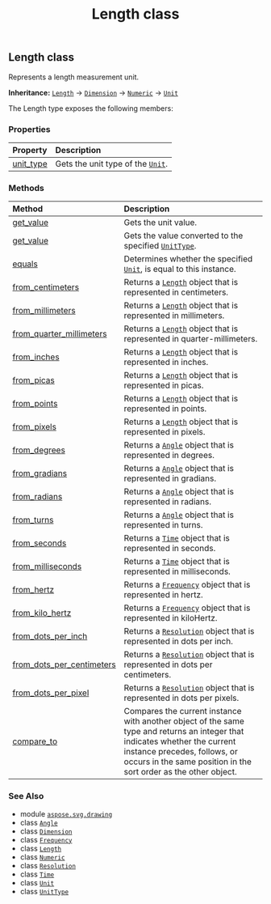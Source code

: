﻿---
title: Length class
second_title: Aspose.SVG for Python via .NET API References
description: 
type: docs
weight: 170
url: /python-net/aspose.svg.drawing/length/
is_root: false
---

## Length class

Represents a length measurement unit.



**Inheritance:** [`Length`](/svg/python-net/aspose.svg.drawing/length) → 
[`Dimension`](/svg/python-net/aspose.svg.drawing/dimension) → 
[`Numeric`](/svg/python-net/aspose.svg.drawing/numeric) → 
[`Unit`](/svg/python-net/aspose.svg.drawing/unit)



The Length type exposes the following members:

### Properties
| Property | Description |
| :- | :- |
| [unit_type](/svg/python-net/aspose.svg.drawing/length/unit_type) | Gets the unit type of the [`Unit`](/svg/python-net/aspose.svg.drawing/unit). |


### Methods
| Method | Description |
| :- | :- |
| [get_value](/svg/python-net/aspose.svg.drawing/length/get_value/#) | Gets the unit value. |
| [get_value](/svg/python-net/aspose.svg.drawing/length/get_value/#aspose.svg.drawing.UnitType) | Gets the value converted to the specified [`UnitType`](/svg/python-net/aspose.svg.drawing/unittype). |
| [equals](/svg/python-net/aspose.svg.drawing/length/equals/#aspose.svg.drawing.Unit) | Determines whether the specified [`Unit`](/svg/python-net/aspose.svg.drawing/unit), is equal to this instance. |
| [from_centimeters](/svg/python-net/aspose.svg.drawing/length/from_centimeters/#float) | Returns a [`Length`](/svg/python-net/aspose.svg.drawing/length) object that is represented in centimeters. |
| [from_millimeters](/svg/python-net/aspose.svg.drawing/length/from_millimeters/#float) | Returns a [`Length`](/svg/python-net/aspose.svg.drawing/length) object that is represented in millimeters. |
| [from_quarter_millimeters](/svg/python-net/aspose.svg.drawing/length/from_quarter_millimeters/#float) | Returns a [`Length`](/svg/python-net/aspose.svg.drawing/length) object that is represented in quarter-millimeters. |
| [from_inches](/svg/python-net/aspose.svg.drawing/length/from_inches/#float) | Returns a [`Length`](/svg/python-net/aspose.svg.drawing/length) object that is represented in inches. |
| [from_picas](/svg/python-net/aspose.svg.drawing/length/from_picas/#float) | Returns a [`Length`](/svg/python-net/aspose.svg.drawing/length) object that is represented in picas. |
| [from_points](/svg/python-net/aspose.svg.drawing/length/from_points/#float) | Returns a [`Length`](/svg/python-net/aspose.svg.drawing/length) object that is represented in points. |
| [from_pixels](/svg/python-net/aspose.svg.drawing/length/from_pixels/#float) | Returns a [`Length`](/svg/python-net/aspose.svg.drawing/length) object that is represented in pixels. |
| [from_degrees](/svg/python-net/aspose.svg.drawing/length/from_degrees/#float) | Returns a [`Angle`](/svg/python-net/aspose.svg.drawing/angle) object that is represented in degrees. |
| [from_gradians](/svg/python-net/aspose.svg.drawing/length/from_gradians/#float) | Returns a [`Angle`](/svg/python-net/aspose.svg.drawing/angle) object that is represented in gradians. |
| [from_radians](/svg/python-net/aspose.svg.drawing/length/from_radians/#float) | Returns a [`Angle`](/svg/python-net/aspose.svg.drawing/angle) object that is represented in radians. |
| [from_turns](/svg/python-net/aspose.svg.drawing/length/from_turns/#float) | Returns a [`Angle`](/svg/python-net/aspose.svg.drawing/angle) object that is represented in turns. |
| [from_seconds](/svg/python-net/aspose.svg.drawing/length/from_seconds/#float) | Returns a [`Time`](/svg/python-net/aspose.svg.drawing/time) object that is represented in seconds. |
| [from_milliseconds](/svg/python-net/aspose.svg.drawing/length/from_milliseconds/#float) | Returns a [`Time`](/svg/python-net/aspose.svg.drawing/time) object that is represented in milliseconds. |
| [from_hertz](/svg/python-net/aspose.svg.drawing/length/from_hertz/#float) | Returns a [`Frequency`](/svg/python-net/aspose.svg.drawing/frequency) object that is represented in hertz. |
| [from_kilo_hertz](/svg/python-net/aspose.svg.drawing/length/from_kilo_hertz/#float) | Returns a [`Frequency`](/svg/python-net/aspose.svg.drawing/frequency) object that is represented in kiloHertz. |
| [from_dots_per_inch](/svg/python-net/aspose.svg.drawing/length/from_dots_per_inch/#float) | Returns a [`Resolution`](/svg/python-net/aspose.svg.drawing/resolution) object that is represented in dots per inch. |
| [from_dots_per_centimeters](/svg/python-net/aspose.svg.drawing/length/from_dots_per_centimeters/#float) | Returns a [`Resolution`](/svg/python-net/aspose.svg.drawing/resolution) object that is represented in dots per centimeters. |
| [from_dots_per_pixel](/svg/python-net/aspose.svg.drawing/length/from_dots_per_pixel/#float) | Returns a [`Resolution`](/svg/python-net/aspose.svg.drawing/resolution) object that is represented in dots per pixels. |
| [compare_to](/svg/python-net/aspose.svg.drawing/length/compare_to/#aspose.svg.drawing.Numeric) | Compares the current instance with another object of the same type and returns an integer that indicates whether the current instance precedes, follows, or occurs in the same position in the sort order as the other object. |



### See Also
* module [`aspose.svg.drawing`](..)
* class [`Angle`](/svg/python-net/aspose.svg.drawing/angle)
* class [`Dimension`](/svg/python-net/aspose.svg.drawing/dimension)
* class [`Frequency`](/svg/python-net/aspose.svg.drawing/frequency)
* class [`Length`](/svg/python-net/aspose.svg.drawing/length)
* class [`Numeric`](/svg/python-net/aspose.svg.drawing/numeric)
* class [`Resolution`](/svg/python-net/aspose.svg.drawing/resolution)
* class [`Time`](/svg/python-net/aspose.svg.drawing/time)
* class [`Unit`](/svg/python-net/aspose.svg.drawing/unit)
* class [`UnitType`](/svg/python-net/aspose.svg.drawing/unittype)
